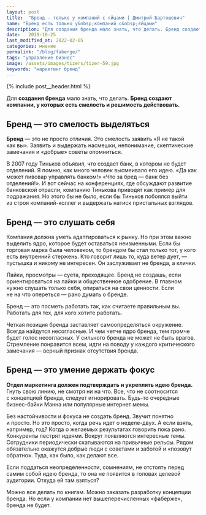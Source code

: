 ```yaml
---
layout: post
title:  "Бренд — только у компаний с яйцами | Дмитрий Бартошевич"
name: "Бренд есть только у&nbsp;компаний с&nbsp;яйцами"
description: "Для создания бренда мало знать, что делать. Бренд создают компании, у&nbsp;которых есть смелость и&nbsp;решимость действовать."
date:   2019-10-25
last_modified_at: 2022-02-05
categories: мнение
permalink: "/blog/faberge/"
tags: "управление бизнес"
image: /assets/images/tizers/tizer-59.jpg
keywords: "маркетинг бренд"
---
```



{% include post__header.html %}

<p>Для <b>создания бренда</b> мало знать, что делать. <strong>Бренд создают компании, у&nbsp;которых есть смелость и&nbsp;решимость действовать.</strong></p>

<section class="row-gap--m">
<h2 class="section__title h1 bold ">Бренд&nbsp;— это смелость выделяться</h2>
<p><b>Бренд</b>&nbsp;— это не&nbsp;просто отличия. Это смелость заявить «Я&nbsp;не&nbsp;такой как&nbsp;вы». Заявить и&nbsp;выдержать насмешки, непонимание, скептические замечания и&nbsp;«добрые» советы опомниться.</p>
<p>В&nbsp;2007 году Тиньков объявил, что создает банк, в&nbsp;котором не&nbsp;будет отделений. Я&nbsp;помню, как много человек высмеивало его идею. «Да&nbsp;как может пивовар управлять банком!» «Что за&nbsp;бред&nbsp;— банк без отделений!». И&nbsp;вот сейчас на&nbsp;конференциях, где обсуждают развитие банковской отрасли, компанию Тинькова приводят как пример для подражания. Но&nbsp;этого&nbsp;бы не&nbsp;было, если&nbsp;бы Тиньков побоялся выйти из&nbsp;строя компаний-коллег и&nbsp;выдержать натиск пристальных взглядов.</p>
</section>

<section class="row-gap--m">
<h2 class="section__title h1 bold ">Бренд&nbsp;— это слушать себя</h2>
<p>Компания должна уметь адаптироваться к&nbsp;рынку. Но&nbsp;при этом важно выделить ядро, которое будет оставаться неизменными. Если&nbsp;бы торговая марка была человеком, то&nbsp;брендом&nbsp;бы стал только тот, у&nbsp;кого есть внутренний стержень. Кто говорит лишь&nbsp;то, куда ветер дует,&nbsp;— пустышка и&nbsp;никому не&nbsp;интересен. Он&nbsp;заслуживает не&nbsp;бренда, а&nbsp;клички.</p>
<p>Лайки, просмотры&nbsp;— суета, прeходящее. Бренд не&nbsp;создашь, если ориентироваться на&nbsp;лайки и&nbsp;общественное одобрение. В&nbsp;главном нужно слушать только себя, опираться на&nbsp;свои ценности. Если не&nbsp;на&nbsp;что опереться&nbsp;— рано думать о&nbsp;бренде.</p>
<p class="post__note h2">
Бренд&nbsp;— это посметь работать так, как считаете правильным&nbsp;вы. Работать для тех, для кого хотите работать.</p>
<p>Четкая позиция бренда заставляет самоопределяться окружение. Всегда найдутся несогласные. И&nbsp;чем четче ядро бренда, тем громче будет голос несогласных. У&nbsp;сильного бренда не&nbsp;может не&nbsp;быть врагов. Стремление понравится всем, идти на&nbsp;поводу у&nbsp;каждого критического замечания&nbsp;— верный признак отсутствия бренда.</p>
</section>

<section class="row-gap--m">
<h2 class="section__title h1 bold ">Бренд&nbsp;— это умение держать фокус</h2>
<p><strong>Отдел маркетинга должен подтверждать и&nbsp;укреплять идею бренда.</strong> Гнуть свою линию, не&nbsp;смотря ни&nbsp;на&nbsp;что. Все, что не&nbsp;соотносится с&nbsp;концепцией бренда, следует игнорировать. Будь-то очередные бизнес-байки Манна или популярные интернет мемы.</p>
<p>Без настойчивости и&nbsp;фокуса не&nbsp;создать бренд. Звучит понятно и&nbsp;просто. Но&nbsp;это просто, когда речь идет о&nbsp;неделе-двух. А&nbsp;если взять, например, год? Когда о&nbsp;желаемых результатах говорить пока рано. Конкуренты пестрят идеями. Вокруг появляются интересные темы. Сотрудники периодически скатываются на&nbsp;привычные рельсы. Рядом обязательно окажутся добрые люди с&nbsp;советами и&nbsp;заботой и&nbsp;«позовут обратно». Туда, как было, как делают все.</p>
<p>Если поддаться неопределенности, сомнениям, не&nbsp;отстоять перед самим собой идею бренда, то&nbsp;она не&nbsp;появится в&nbsp;головах целевой аудитории. Откуда ей&nbsp;там взяться?</p>
<p>Можно все делать по&nbsp;книгам. Можно заказать разработку концепции бренда. Но&nbsp;если у&nbsp;компании нет вышеперечисленных «фаберже», бренда не&nbsp;будет.</p>
</section>
